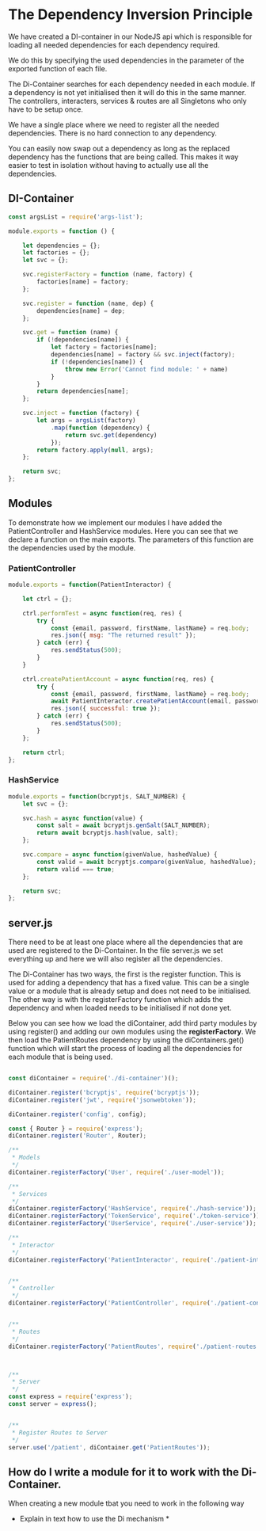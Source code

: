 # The Dependency Inversion Principle

We have created a DI-container in our NodeJS api which is responsible for loading all needed dependencies for each dependency required. 

We do this by specifying the used dependencies in the parameter of the exported function of each file. 

The Di-Container searches for each dependency needed in each module. If a dependency is not yet initialised then it will do this in the same manner. The controllers, interacters, services & routes are all Singletons who only have to be setup once. 


We have a single place where we need to register all the needed dependencies. There is no hard connection to any dependency. 


You can easily now swap out a dependency as long as the replaced dependency has the functions that are being called. This makes it way easier to test in isolation without having to actually use all the dependencies.


## DI-Container

```Javascript
const argsList = require('args-list');

module.exports = function () {

    let dependencies = {};
    let factories = {};
    let svc = {};

    svc.registerFactory = function (name, factory) {
        factories[name] = factory;
    };

    svc.register = function (name, dep) {
        dependencies[name] = dep;
    };

    svc.get = function (name) {
        if (!dependencies[name]) {
            let factory = factories[name];
            dependencies[name] = factory && svc.inject(factory);
            if (!dependencies[name]) {
                throw new Error('Cannot find module: ' + name)
            }
        }
        return dependencies[name];
    };

    svc.inject = function (factory) {
        let args = argsList(factory)
            .map(function (dependency) {
                return svc.get(dependency)
            });
        return factory.apply(null, args);
    };

    return svc;
};

```

## Modules

To demonstrate how we implement our modules I have added the PatientController and HashService modules.
Here you can see that we declare a function on the main exports. The parameters of this function are the dependencies used by the module.

### PatientController

```Javascript
module.exports = function(PatientInteractor) {

    let ctrl = {};

    ctrl.performTest = async function(req, res) {
        try {
            const {email, password, firstName, lastName} = req.body;
            res.json({ msg: "The returned result" });
        } catch (err) {
            res.sendStatus(500);
        }
    }

    ctrl.createPatientAccount = async function(req, res) {
        try {
            const {email, password, firstName, lastName} = req.body;
            await PatientInteractor.createPatientAccount(email, password, firstName, lastName);
            res.json({ successful: true });
        } catch (err) {
            res.sendStatus(500);
        }
    };

    return ctrl;
};

```

### HashService

```Javascript
module.exports = function(bcryptjs, SALT_NUMBER) {
    let svc = {};

    svc.hash = async function(value) {
        const salt = await bcryptjs.genSalt(SALT_NUMBER);
        return await bcryptjs.hash(value, salt);
    };

    svc.compare = async function(givenValue, hashedValue) {
        const valid = await bcryptjs.compare(givenValue, hashedValue);
        return valid === true;
    };

    return svc;
};

```

## server.js

There need to be at least one place where all the dependencies that are used are registered to the Di-Container.
In the file server.js we set everything up and here we will also register all the dependencies.

The Di-Container has two ways, the first is the register function.
This is used for adding a dependency that has a fixed value. This can be a single value or a module that is already setup and does not need to be initialised.
The other way is with the registerFactory function which adds the dependency and when loaded needs to be initialised if not done yet.


Below you can see how we load the diContainer, add third party modules by using register() and adding our own modules using the **registerFactory**.
We then load the PatientRoutes dependency by using the diContainers.get() function which will start the process of loading all the dependencies for each module that is being used.


````Javascript

const diContainer = require('./di-container')();

diContainer.register('bcryptjs', require('bcryptjs'));
diContainer.register('jwt', require('jsonwebtoken'));

diContainer.register('config', config);

const { Router } = require('express');
diContainer.register('Router', Router);

/**
 * Models
 */
diContainer.registerFactory('User', require('./user-model'));

/**
 * Services
 */
diContainer.registerFactory('HashService', require('./hash-service'));
diContainer.registerFactory('TokenService', require('./token-service'));
diContainer.registerFactory('UserService', require('./user-service'));

/**
 * Interactor
 */
diContainer.registerFactory('PatientInteractor', require('./patient-interactor'));


/**
 * Controller
 */
diContainer.registerFactory('PatientController', require('./patient-controller'));


/**
 * Routes
 */
diContainer.registerFactory('PatientRoutes', require('./patient-routes'));



/**
 * Server
 */
const express = require('express');
const server = express();


/**
 * Register Routes to Server
 */
server.use('/patient', diContainer.get('PatientRoutes'));

````


## How do I write a module for it to work with the Di-Container.

When creating a new module tbat you need to work in the following way



* Explain in text how to use the Di mechanism *
